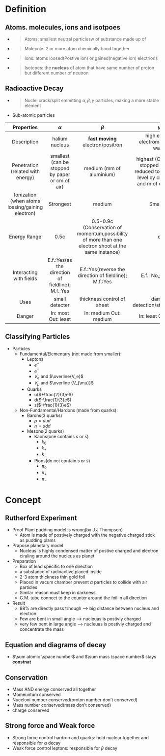 # Definition

## Atoms. molecules, ions and isotpoes
* > Atoms: smallest neutral particlesw of substance made up of
* >Molecule: 2 or more atom chemically bond together
* >Ions: atoms loosed(Postive ion) or gained(negative ion) electrions
* >Isotopes: the __nucleus__ of atom that have same number of proton but different number of neutron

## Radioactive Decay
* > Nuclei crack/split emmitting $\alpha, \beta, \gamma$ particles, making a more stable element
*  Sub-atomic particles

|Properties|$\alpha$|$\beta$|$\gamma$|
|:---:|:---:|:---:|:---:|
|Description|halium nucleus|__fast moving__ electron/positron|high energy electromagenetic wave|
|Penetration (related with energy)|smallest (can be stopped by paper or cm of air)|medium (mm of aluminium)|highest (Can not be stopped but only reduced to accetable level by cm of lead and m of concrete)|
|Ionization (when atoms lossing/gaining electron)|Strongest|medium|Smallest|
|Energy Range|0.5c|0.5-0.9c (Conservation of momentum,possibility of more than one electron shoot at the same instance)|c|
|Interacting with fields|E.f.:Yes(as the direction of fieldline); M.f.:Yes|E.f.:Yes(reverse the direction of fieldline); M.f.:Yes|E.f.: No,;M.f.:No|
|Uses|small detecter|thickness control of sheet|damge detection/sterialization|
|Danger|In: most Out: least |In: medium Out: medium |In: least Out:most |

## Classifying Particles
* Particles
    * Fundamental/Elementary (not made from smaller):
        * Leptons
            * $e^-$
            * $e^+$
            * $V_e$ and $\overline{V_e}$ 
            * $V_{\mu}$ and $\overline {V_{\mu}}$
        * Quarks
            * u($+\frac{2}{3}e$)
            * d($-\frac{1}{3}e$)
            * s($-\frac{1}{3}e$)
    * Non-Fundamental/Hardons (made from quarks):
        * Barons(3 quarks)
            * $p = uud$
            * $n = udd$
        * Mesons(2 quarks)
            * Kaons(one contains $s$ or $\bar s$)
                * $k_0$
                * $k_+$
                * $k_-$
            * Pions(do not contain $s$ or $\bar s$)
                * $\pi _0$
                * $\pi _+$
                * $\pi _-$

# Concept

## Rutherford Experiment
* Proof Plam pudding model is wrong(by J.J.Thompson)
    * Atom is made of postively charged with the negative charged stick as pudding plams
* Prapose planetary model
    * Nucleus is highly condensed matter of postive charged and electron ciraling around the nucleus as planet
* Preparation
    * Box of lead specific to one direction
    * a substance of radioactive placed inside
    * 2-3 atom thickness thin gold foil
    * Placed in vacum chamber prevent $\alpha$ particles to collide with air particles 
    * Similar reason must keep in darkness
    * G.M. tube connect to the counter around the foil in all direction
* Result
    * 98% are directly pass trhough --> big distance between nucleus and electron
    * Few are bent in small angle --> nucleuas is postivly charged
    * very few bent in large angle --> nucleuas is postivly charged and concentrate the mass

## Equation and diagrams of decay
* $\sum atomic \space number$ and $\sum mass \space number$ stays __constnat__

## Conservation
* Mass AND energy conserved all together
* Momeuntum conserved
* Nuceloni number conserved(proton number don't conserved)
* Mass number conserved(mass don't conserved)
* charge conserved

## Strong force and Weak force
* Strong force control hardron and quarks: hold nuclear together and responsible for $\alpha$ decay
* Weak force control leptons: responsible for $\beta$ decay